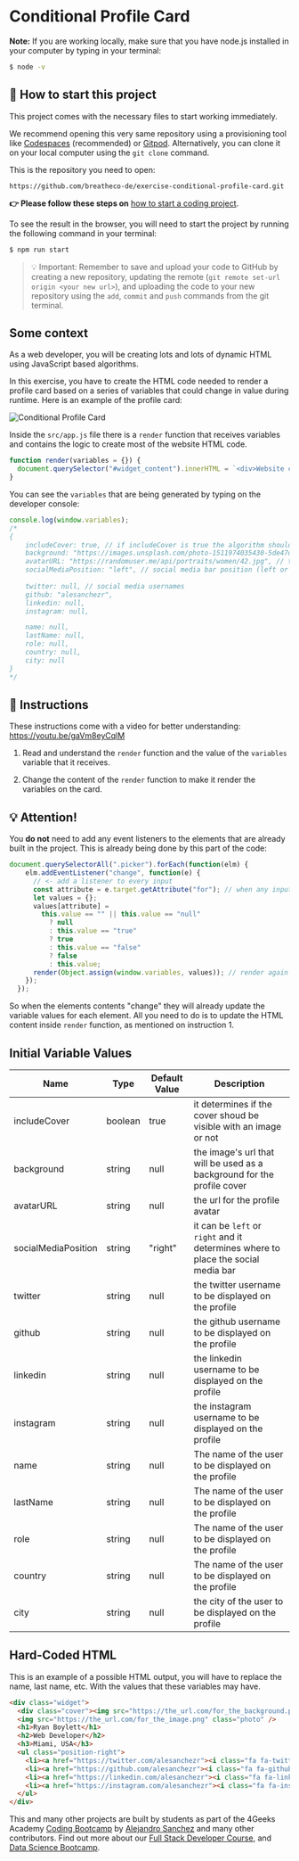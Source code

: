 <!--hide-->
# Conditional Profile Card
<!--endhide-->

**Note:** If you are working locally, make sure that you have node.js installed in your computer by typing in your terminal:

```bash
$ node -v
```

<onlyfor saas="false" withBanner="false">
  
## 🌱 How to start this project

This project comes with the necessary files to start working immediately.

We recommend opening this very same repository using a provisioning tool like [Codespaces](https://4geeks.com/lesson/what-is-github-codespaces) (recommended) or [Gitpod](https://4geeks.com/lesson/how-to-use-gitpod). Alternatively, you can clone it on your local computer using the `git clone` command.

This is the repository you need to open:

```text
https://github.com/breatheco-de/exercise-conditional-profile-card.git
```

**👉 Please follow these steps on** [how to start a coding project](https://4geeks.com/lesson/how-to-start-a-project).

To see the result in the browser, you will need to start the project by running the following command in your terminal:
```bash
$ npm run start
```

> 💡 Important: Remember to save and upload your code to GitHub by creating a new repository, updating the remote (`git remote set-url origin <your new url>`), and uploading the code to your new repository using the `add`, `commit` and `push` commands from the git terminal.

</onlyfor>

## Some context

As a web developer, you will be creating lots and lots of dynamic HTML using JavaScript based algorithms.

In this exercise, you have to create the HTML code needed to render a profile card based on a series of variables that could change in value during runtime. Here is an example of the profile card:

![Conditional Profile Card](https://github.com/breatheco-de/exercise-conditional-profile-card/blob/master/preview.gif?raw=true)

Inside the `src/app.js` file there is a `render` function that receives variables and contains the logic to create most of the website HTML code.

```js
function render(variables = {}) {
  document.querySelector("#widget_content").innerHTML = `<div>Website code</div>`;
}
```

You can see the `variables` that are being generated by typing on the developer console: 

```js
console.log(window.variables);
/*
{
    includeCover: true, // if includeCover is true the algorithm should show the cover image
    background: "https://images.unsplash.com/photo-1511974035430-5de47d3b95da", // this is the image's url that will be used as a background for the profile cover
    avatarURL: "https://randomuser.me/api/portraits/women/42.jpg", // this is the url for the profile avatar
    socialMediaPosition: "left", // social media bar position (left or right)
    
    twitter: null, // social media usernames
    github: "alesanchezr",
    linkedin: null,
    instagram: null,

    name: null,
    lastName: null,
    role: null,
    country: null,
    city: null
}
*/
```

## 📝 Instructions

These instructions come with a video for better understanding: https://youtu.be/gaVm8eyCqlM

1. Read and understand the `render` function and the value of the `variables` variable that it receives.

2. Change the content of the `render` function to make it render the variables on the card.

## 💡 Attention!

You **do not** need to add any event listeners to the elements that are already built in the project. This is already being done by this part of the code:

```javascript
document.querySelectorAll(".picker").forEach(function(elm) {
    elm.addEventListener("change", function(e) {
      // <- add a listener to every input
      const attribute = e.target.getAttribute("for"); // when any input changes, collect the value
      let values = {};
      values[attribute] =
        this.value == "" || this.value == "null"
          ? null
          : this.value == "true"
          ? true
          : this.value == "false"
          ? false
          : this.value;
      render(Object.assign(window.variables, values)); // render again the card with new values
    });
  });
```

So when the elements contents "change" they will already update the variable values for each element. All you need to do is to update the HTML content inside `render` function, as mentioned on instruction 1.

## Initial Variable Values

| Name | Type | Default Value | Description |
| --- | --- | --- | --- |
| includeCover | boolean | true | it determines if the cover shoud be visible with an image or not |
| background | string | null | the image's url that will be used as a background for the profile cover |
| avatarURL | string | null | the url for the profile avatar |
| socialMediaPosition | string | "right" | it can be `left` or `right` and it determines where to place the social media bar |
| twitter | string | null | the twitter username to be displayed on the profile |
| github | string | null | the github username to be displayed on the profile |
| linkedin | string | null | the linkedin username to be displayed on the profile |
| instagram | string | null | the instagram username to be displayed on the profile |
| name | string | null | The name of the user to be displayed on the profile |
| lastName | string | null | The name of the user to be displayed on the profile |
| role | string | null | The name of the user to be displayed on the profile |
| country | string | null | The name of the user to be displayed on the profile |
| city | string | null | the city of the user to be displayed on the profile |

## Hard-Coded HTML

This is an example of a possible HTML output, you will have to replace the name, last name, etc. With the values that these variables may have.

```html
<div class="widget">
  <div class="cover"><img src="https://the_url.com/for_the_background.png" /></div>
  <img src="https://the_url.com/for_the_image.png" class="photo" />
  <h1>Ryan Boylett</h1>
  <h2>Web Developer</h2>
  <h3>Miami, USA</h3>
  <ul class="position-right">
    <li><a href="https://twitter.com/alesanchezr"><i class="fa fa-twitter"></i></a></li>
    <li><a href="https://github.com/alesanchezr"><i class="fa fa-github"></i></a></li>
    <li><a href="https://linkedin.com/alesanchezr"><i class="fa fa-linkedin"></i></a></li>
    <li><a href="https://instagram.com/alesanchezr"><i class="fa fa-instagram"></i></a></li>
  </ul>
</div>
```

This and many other projects are built by students as part of the 4Geeks Academy [Coding Bootcamp](https://4geeksacademy.com/us/coding-bootcamp) by [Alejandro Sanchez](https://twitter.com/alesanchezr) and many other contributors. Find out more about our [Full Stack Developer Course](https://4geeksacademy.com/us/coding-bootcamps/part-time-full-stack-developer), and [Data Science Bootcamp](https://4geeksacademy.com/us/coding-bootcamps/datascience-machine-learning).

